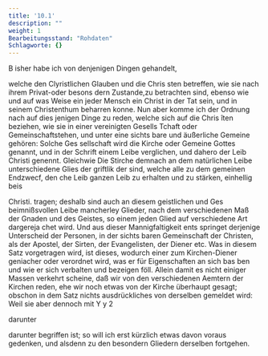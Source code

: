 ```yaml
---
title: '10.1'
description: ""
weight: 1
Bearbeitungsstand: "Rohdaten"
Schlagworte: {}
---
```

<!-- Seite 379 -->

B
isher habe ich von denjenigen Dingen gehandelt,

welche den Clyristlichen Glauben und die Chris sten betreffen, wie sie nach ihrem Privat-oder besons dern Zustande,zu betrachten sind, ebenso wie und auf was Weise ein jeder Mensch ein Christ in der Tat sein, und in seinem Christenthum beharren konne. Nun aber komme ich der Ordnung nach auf dies jenigen Dinge zu reden, welche sich auf die Chris îten beziehen, wie sie in einer vereinigten Gesells Tchaft oder Gemeinschaftstehen, und unter eine sichts bare und äußerliche Gemeine gehören: Solche Ges sellschaft wird die Kirche oder Gemeine Gottes genannt, und in der Schrift einem Leibe verglichen, und dahero der Leib Christi genennt. Gleichwie Die Stirche demnach an dem natürlichen Leibe unterschiedene Glies der griftlik der sind, welche alle zu dem gemeinen Endzwecf, den che Leib ganzen Leib zu erhalten und zu stärken, einhellig beis

Christi. tragen; deshalb sind auch an diesem geistlichen und Ges beimnißsvollen Leibe mancherley Glieder, nach dem verschiedenen Maß der Gnaden und des Geistes, so einem jeden Glied auf verschiedene Art dargereja chet wird. Und aus dieser Mannigfaltigkeit ents springet derjenige Unterscheid der Personen, in der sichts baren Gemeinschaft der Christen, als der Apostel, der Sirten, der Evangelisten, der Diener etc. Was in diesem Satz vorgetragen wird, ist dieses, wodurch einer zum Kirchen-Diener geniacher oder verordnet wird, was er für Eigenschaften an sich bas ben und wie er sich verbalten und bezeigen föll. Allein damit es nicht einiger Massen verkehrt scheine, daß wir von den verschiedenen Aemtern der Kirchen reden, ehe wir noch etwas von der Kirche überhaupt gesagt; obschon in dem Satz nichts ausdrückliches von derselben gemeldet wird: Weil sie aber dennoch mit Y y 2

darunter
<!-- Seite 380 -->
darunter begriffen ist; so will ich erst kürzlich etwas davon voraus gedenken, und alsdenn zu den besondern Gliedern derselben fortgehen.


